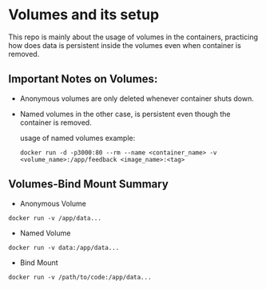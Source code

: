 # Volumes and its setup


This repo is mainly about the usage of volumes in the containers, practicing how does data is persistent inside the volumes even when container is removed.

## Important Notes on Volumes:

- Anonymous volumes are only deleted whenever container shuts down.
- Named volumes in the other case, is persistent even though the container is removed.

  usage of named volumes example:

  ```
  docker run -d -p3000:80 --rm --name <container_name> -v <volume_name>:/app/feedback <image_name>:<tag>
  ```

## Volumes-Bind Mount Summary

- Anonymous Volume
```
docker run -v /app/data...
```
- Named Volume
```
docker run -v data:/app/data...
```
- Bind Mount
```
docker run -v /path/to/code:/app/data...
```



  
